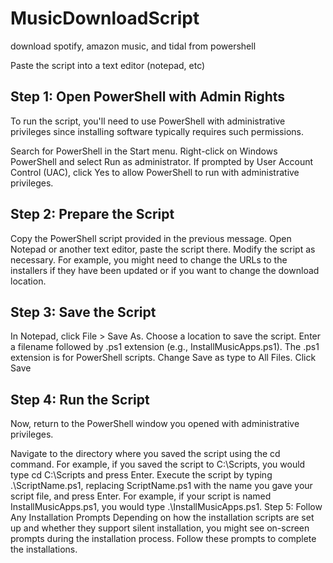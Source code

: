 # MusicDownloadScript
download spotify, amazon music, and tidal from powershell

Paste the script into a text editor (notepad, etc) 

## Step 1: Open PowerShell with Admin Rights
To run the script, you'll need to use PowerShell with administrative privileges since installing software typically requires such permissions.

Search for PowerShell in the Start menu.
Right-click on Windows PowerShell and select Run as administrator.
If prompted by User Account Control (UAC), click Yes to allow PowerShell to run with administrative privileges.

## Step 2: Prepare the Script
Copy the PowerShell script provided in the previous message.
Open Notepad or another text editor, paste the script there.
Modify the script as necessary. For example, you might need to change the URLs to the installers if they have been updated or if you want to change the download location.

## Step 3: Save the Script

In Notepad, click File > Save As.
Choose a location to save the script.
Enter a filename followed by .ps1 extension (e.g., InstallMusicApps.ps1). The .ps1 extension is for PowerShell scripts.
Change Save as type to All Files.
Click Save

## Step 4: Run the Script

Now, return to the PowerShell window you opened with administrative privileges.

Navigate to the directory where you saved the script using the cd command. For example, if you saved the script to C:\Scripts, you would type cd C:\Scripts and press Enter.
Execute the script by typing .\ScriptName.ps1, replacing ScriptName.ps1 with the name you gave your script file, and press Enter. For example, if your script is named InstallMusicApps.ps1, you would type .\InstallMusicApps.ps1.
Step 5: Follow Any Installation Prompts
Depending on how the installation scripts are set up and whether they support silent installation, you might see on-screen prompts during the installation process. Follow these prompts to complete the installations.
